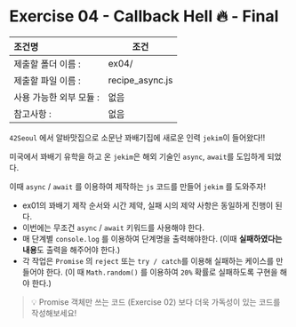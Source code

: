 # Exercise 04 - Callback Hell 🔥 - Final

| 조건명               | 조건                |
| :----------------- | ------------------ |
| 제출할 폴더 이름 :     | ex04/              |
| 제출할 파일 이름 :     | recipe_async.js    |
| 사용 가능한 외부 모듈 : | 없음                |
| 참고사항 :           | 없음                |

`42Seoul` 에서 알바맛집으로 소문난 꽈배기집에 새로운 인력 `jekim`이 들어왔다!!

미국에서 꽈배기 유학을 하고 온 `jekim`은 해외 기술인 `async`, `await`를 도입하게 되었다.

이때 `async` / `await` 를 이용하여 제작하는 `js` 코드를 만들어 `jekim` 를 도와주자!

- ex01의 꽈배기 제작 순서와 시간 제약, 실패 시의 제약 사항은 동일하게 진행이 된다.
- 이번에는 무조건 `async` / `await` 키워드를 사용해야 한다.
- 매 단계별 `console.log` 를 이용하여 단계명을 출력해야한다. (이때 **실패하였다는 내용**도 출력을 해주어야 한다.)
- 각 작업은 `Promise` 의 `reject` 또는 `try / catch`를 이용해 실패하는 케이스를 만들어야 한다. (이 때 `Math.random()` 를 이용하여 `20%` 확률로 실패하도록 구현을 해야 한다.)

> 💡 Promise 객체만 쓰는 코드 (Exercise 02) 보다 더욱 가독성이 있는 코드를 작성해보세요!

